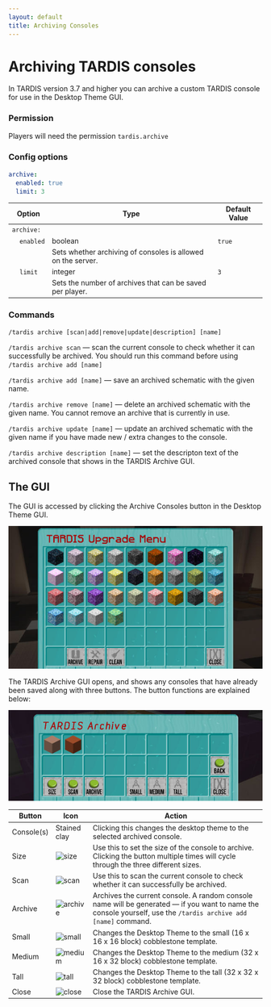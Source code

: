 ```yaml
---
layout: default
title: Archiving Consoles
---
```


# Archiving TARDIS consoles

In TARDIS version 3.7 and higher you can archive a custom TARDIS console for use in the Desktop Theme GUI.

### Permission

Players will need the permission `tardis.archive`

### Config options

```yaml title="/plugins/TARDIS/config.yml"
archive:
  enabled: true
  limit: 3
```

| Option                            | Type                                                         | Default Value |
|-----------------------------------|--------------------------------------------------------------|---------------|
| `archive:`                        |
| &nbsp;&nbsp;&nbsp;&nbsp;`enabled` | boolean                                                      | `true`        | 
| &nbsp;                            | Sets whether archiving of consoles is allowed on the server. |
| &nbsp;&nbsp;&nbsp;&nbsp;`limit`   | integer                                                      | `3`           |
| &nbsp;                            | Sets the number of archives that can be saved per player.    |

### Commands

    /tardis archive [scan|add|remove|update|description] [name]

`/tardis archive scan` — scan the current console to check whether it can successfully be archived. You should run this
command before using `/tardis archive add [name]`

`/tardis archive add [name]` — save an archived schematic with the given name.

`/tardis archive remove [name]` — delete an archived schematic with the given name. You cannot remove an archive that is
currently in use.

`/tardis archive update [name]` — update an archived schematic with the given name if you have made new / extra changes
to the console.

`/tardis archive description [name]` — set the descripton text of the archived console that shows in the TARDIS Archive
GUI.

## The GUI

The GUI is accessed by clicking the Archive Consoles button in the Desktop Theme GUI.

![Archive button](/images/docs/archive_button.jpg)

The TARDIS Archive GUI opens, and shows any consoles that have already been saved along with three buttons. The button
functions are explained below:

![TARDIS Archive GUI](/images/docs/archive_gui.jpg)

| Button     | Icon                                                                                                                                        | Action                                                                                                                                                          |
|------------|---------------------------------------------------------------------------------------------------------------------------------------------|-----------------------------------------------------------------------------------------------------------------------------------------------------------------|
| Console(s) | Stained clay                                                                                                                                | Clicking this changes the desktop theme to the selected archived console.                                                                                       |
| Size       | ![size](https://github.com/eccentricdevotion/TARDIS-Resource-Pack/raw/master/assets/tardis/textures/item/gui/archive/size_button.png)       | Use this to set the size of the console to archive. Clicking the button multiple times will cycle through the three different sizes.                            |
| Scan       | ![scan](https://github.com/eccentricdevotion/TARDIS-Resource-Pack/raw/master/assets/tardis/textures/item/gui/archive/scan_button.png)       | Use this to scan the current console to check whether it can successfully be archived.                                                                          |
| Archive    | ![archive](https://github.com/eccentricdevotion/TARDIS-Resource-Pack/raw/master/assets/tardis/textures/item/gui/archive/archive_button.png) | Archives the current console. A random console name will be generated — if you want to name the console yourself, use the `/tardis archive add [name]` command. |
| Small      | ![small](https://github.com/eccentricdevotion/TARDIS-Resource-Pack/raw/master/assets/tardis/textures/item/gui/archive/small.png)            | Changes the Desktop Theme to the small (16 x 16 x 16 block) cobblestone template.                                                                               |
| Medium     | ![medium](https://github.com/eccentricdevotion/TARDIS-Resource-Pack/raw/master/assets/tardis/textures/item/gui/archive/medium.png)          | Changes the Desktop Theme to the medium (32 x 16 x 32 block) cobblestone template.                                                                              |
| Tall       | ![tall](https://github.com/eccentricdevotion/TARDIS-Resource-Pack/raw/master/assets/tardis/textures/item/gui/archive/tall.png)              | Changes the Desktop Theme to the tall (32 x 32 x 32 block) cobblestone template.                                                                                |
| Close      | ![close](https://github.com/eccentricdevotion/TARDIS-Resource-Pack/raw/master/assets/tardis/textures/item/gui/close.png)                    | Close the TARDIS Archive GUI.                                                                                                                                   |

